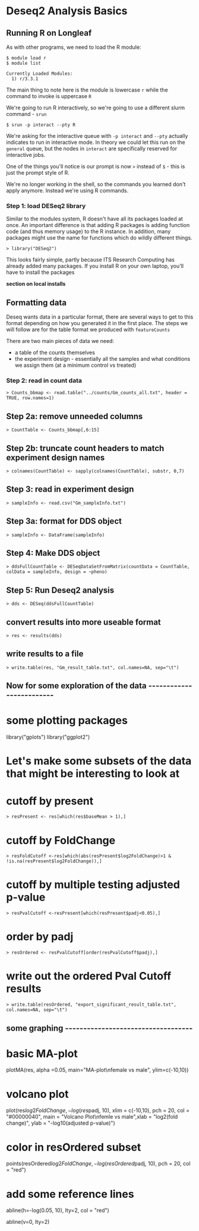 # Deseq2 Analysis Basics

## Running R on Longleaf

As with other programs, we need to load the R module:

~~~
$ module load r
$ module list
~~~

~~~
Currently Loaded Modules:
  1) r/3.3.1
~~~

The main thing to note here is the module is lowercase `r` while the command to invoke is uppercase `R`

We're going to run R interactively, so we're going to use a different slurm command - `srun`

~~~
$ srun -p interact --pty R
~~~

We're asking for the interactive queue with `-p interact` and `--pty` actually indicates to run in interactive mode.  In theory we could let this run on the `general` queue, but the nodes in `interact` are specifically reserved for interactive jobs.

One of the things you'll notice is our prompt is now `>` instead of `$` - this is just the prompt style of R.

We're no longer working in the shell, so the commands you learned don't apply anymore.  Instead we're using R commands.


### Step 1: load DESeq2 library

Similar to the modules system, R doesn't have all its packages loaded at once.  An important difference is that adding R packages is adding function code (and thus memory usage) to the R instance.  In addition, many packages might use the name for functions which do wildly different things.

~~~
> library("DESeq2")
~~~

This looks fairly simple, partly because ITS Research Computing has already added many packages.  If you install R on your own laptop, you'll have to install the packages

**section on local installs**


## Formatting data

Deseq wants data in a particular format, there are several ways to get to this format depending on how you generated it in the first place.  The steps we will follow are for the table format we produced with `featureCounts`

There are two main pieces of data we need:
 * a table of the counts themselves
 * the experiment design - essentially all the samples and what conditions we assign them (at a minimum control vs treated)

### Step 2: read in count data
~~~
> Counts_bbmap <- read.table("../counts/Gm_counts_all.txt", header = TRUE, row.names=1)
~~~


## Step 2a: remove unneeded columns
~~~
> CountTable <- Counts_bbmap[,6:15]
~~~

## Step 2b: truncate count headers to match experiment design names
~~~
> colnames(CountTable) <- sapply(colnames(CountTable), substr, 0,7)
~~~


## Step 3: read in experiment design
~~~
> sampleInfo <- read.csv("Gm_sampleInfo.txt")
~~~

## Step 3a: format for DDS object
~~~
> sampleInfo <- DataFrame(sampleInfo)
~~~



## Step 4: Make DDS object
~~~
> ddsFullCountTable <- DESeqDataSetFromMatrix(countData = CountTable, colData = sampleInfo, design = ~pheno)
~~~


## Step 5: Run Deseq2 analysis
~~~
> dds <- DESeq(ddsFullCountTable)
~~~


## convert results into more useable format
~~~
> res <- results(dds)
~~~


## write results to a file
~~~
> write.table(res, "Gm_result_table.txt", col.names=NA, sep="\t")
~~~





## Now for some exploration of the data -------------------------

# some plotting packages
library("gplots")
library("ggplot2")

# Let's make some subsets of the data that might be interesting to look at

# cutoff by present
~~~
> resPresent <- res[which(res$baseMean > 1),]
~~~


# cutoff by FoldChange
~~~
> resFoldCutoff <-res[which(abs(resPresent$log2FoldChange)>1 & !is.na(resPresent$log2FoldChange)),]
~~~


# cutoff by multiple testing adjusted p-value
~~~
> resPvalCutoff <-resPresent[which(resPresent$padj<0.05),]
~~~


# order by padj
~~~
> resOrdered <- resPvalCutoff[order(resPvalCutoff$padj),]
~~~


# write out the ordered Pval Cutoff results
~~~
> write.table(resOrdered, "export_significant_result_table.txt", col.names=NA, sep="\t")
~~~




## some graphing -----------------------------------

# basic MA-plot

plotMA(res, alpha =0.05,  main="MA-plot\nfemale vs male", ylim=c(-10,10))


# volcano plot

plot(res$log2FoldChange, -log(res$padj, 10), xlim = c(-10,10), pch = 20, col = "#00000040", main = "Volcano Plot\nfemle vs male",xlab = "log2(fold change)", ylab = "-log10(adjusted p-value)")

# color in resOrdered subset

points(resOrdered$log2FoldChange, -log(resOrdered$padj, 10), pch = 20, col = "red")

# add some reference lines

abline(h=-log(0.05, 10), lty=2, col = "red")

abline(v=0, lty=2)

